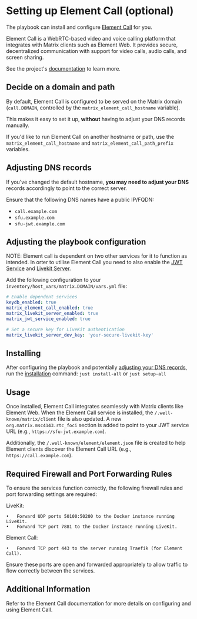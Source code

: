 # Setting up Element Call (optional)

The playbook can install and configure [Element Call](https://github.com/vector-im/element-call) for you.

Element Call is a WebRTC-based video and voice calling platform that integrates with Matrix clients such as Element Web. It provides secure, decentralized communication with support for video calls, audio calls, and screen sharing.

See the project's [documentation](https://github.com/vector-im/element-call) to learn more.

## Decide on a domain and path

By default, Element Call is configured to be served on the Matrix domain (`call.DOMAIN`, controlled by the `matrix_element_call_hostname` variable).

This makes it easy to set it up, **without** having to adjust your DNS records manually.

If you'd like to run Element Call on another hostname or path, use the `matrix_element_call_hostname` and `matrix_element_call_path_prefix` variables.

## Adjusting DNS records

If you've changed the default hostname, **you may need to adjust your DNS** records accordingly to point to the correct server.

Ensure that the following DNS names have a public IP/FQDN:
- `call.example.com`
- `sfu.example.com`
- `sfu-jwt.example.com`

## Adjusting the playbook configuration

NOTE: Element call is dependent on two other services for it to function as intended. In orter to utilise Element Call you need to also enable the [JWT Service](configuring-playbook-jwt-service.md) and [Livekit Server](configuring-playbook-livekit-server.md).


Add the following configuration to your `inventory/host_vars/matrix.DOMAIN/vars.yml` file:

```yaml
# Enable dependent services
keydb_enabled: true
matrix_element_call_enabled: true
matrix_livekit_server_enabled: true
matrix_jwt_service_enabled: true

# Set a secure key for LiveKit authentication
matrix_livekit_server_dev_key: 'your-secure-livekit-key'
```

## Installing

After configuring the playbook and potentially [adjusting your DNS records](#adjusting-dns-records), run the [installation](installing.md) command: `just install-all` or `just setup-all`

## Usage

Once installed, Element Call integrates seamlessly with Matrix clients like Element Web. When the Element Call service is installed, the `/.well-known/matrix/client` file is also updated. A new `org.matrix.msc4143.rtc_foci` section is added to point to your JWT service URL (e.g., `https://sfu-jwt.example.com`).

Additionally, the `/.well-known/element/element.json` file is created to help Element clients discover the Element Call URL (e.g., `https://call.example.com`).

## Required Firewall and Port Forwarding Rules

To ensure the services function correctly, the following firewall rules and port forwarding settings are required:

LiveKit:

	•	Forward UDP ports 50100:50200 to the Docker instance running LiveKit.
	•	Forward TCP port 7881 to the Docker instance running LiveKit.

Element Call:

	•	Forward TCP port 443 to the server running Traefik (for Element Call).

Ensure these ports are open and forwarded appropriately to allow traffic to flow correctly between the services.

## Additional Information

Refer to the Element Call documentation for more details on configuring and using Element Call.